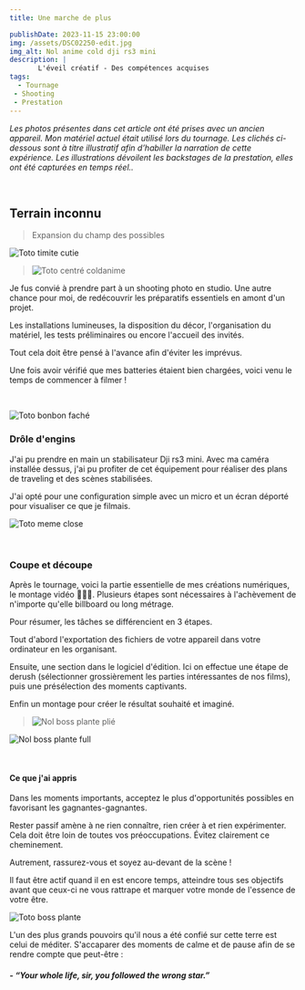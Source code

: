 ```yaml
---
title: Une marche de plus

publishDate: 2023-11-15 23:00:00
img: /assets/DSC02250-edit.jpg
img_alt: Nol anime cold dji rs3 mini
description: |
       L'éveil créatif - Des compétences acquises
tags:
  - Tournage
 - Shooting
 - Prestation
---
```


*Les photos présentes dans cet article ont été prises avec un ancien appareil. Mon matériel actuel était utilisé lors du tournage. Les clichés ci-dessous sont à titre illustratif afin d’habiller la narration de cette expérience. Les illustrations dévoilent les backstages de la prestation, elles ont été capturées en temps réel..*

<p>&nbsp;</p>

## Terrain inconnu
>Expansion du champ des possibles

![Toto timite cutie](/assets/A7400753-edit.jpg)

>![Toto centré coldanime](/assets/A7400749-edit-3.jpg)

Je fus convié à prendre part à un shooting photo en studio. Une autre chance pour moi, de redécouvrir les préparatifs essentiels en amont d'un projet.

Les installations lumineuses, la disposition du décor, l'organisation du matériel, les tests préliminaires ou encore l'accueil des invités.

Tout cela doit être pensé à l'avance afin d'éviter les imprévus.

Une fois avoir vérifié que mes batteries étaient bien chargées, voici venu le temps de commencer à filmer !



<p>&nbsp;</p>

![Toto bonbon faché](/assets/A7400834-edit.jpg)

### Drôle d'engins

J'ai pu prendre en main un stabilisateur Dji rs3 mini. Avec ma caméra installée dessus, j'ai pu profiter de cet équipement pour réaliser des plans de traveling et des scènes stabilisées.

J'ai opté pour une configuration simple avec un micro et un écran déporté pour visualiser ce que je filmais.

![Toto meme close ](/assets/A7400816-edit.jpg)
<p>&nbsp;</p>

### Coupe et découpe
Après le tournage, voici la partie essentielle de mes créations numériques, le montage vidéo 🧑🏽‍💻. Plusieurs étapes sont nécessaires à l'achèvement de n'importe qu'elle billboard ou long métrage.

Pour résumer, les tâches se différencient en 3 étapes.

Tout d'abord l'exportation des fichiers de votre appareil dans votre ordinateur en les organisant.

Ensuite, une section dans le logiciel d'édition. Ici on effectue une étape de derush (sélectionner grossièrement les parties intéressantes de nos films), puis une présélection des moments captivants.

Enfin un montage pour créer le résultat souhaité et imaginé.

>![Nol boss plante plié](/assets/A7401028-edit.jpg)
>
![Nol boss plante full](/assets/A7401060-edit.jpg)
<p>&nbsp;</p>

#### Ce que j'ai appris

Dans les moments  importants, acceptez le plus d'opportunités possibles en favorisant les gagnantes-gagnantes.

Rester passif amène à ne rien connaître, rien créer à  et rien expérimenter. Cela doit être loin de toutes vos préoccupations. Évitez clairement ce cheminement.

Autrement, rassurez-vous et soyez au-devant de la scène !

Il faut être actif quand il en est encore temps, atteindre tous ses objectifs avant que ceux-ci ne vous rattrape et marquer votre monde de l'essence de votre être.





![Toto boss plante](/assets/A7400950-edit.jpg)


L'un des plus grands pouvoirs qu'il nous a été confié sur cette terre est celui de méditer. S'accaparer des moments de calme et de pause afin de se rendre compte que peut-être :

##### - *“Your whole life, sir, you followed the wrong star.”*

